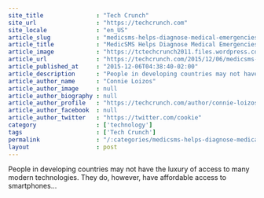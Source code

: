 ```yaml
---
site_title               : "Tech Crunch"
site_url                 : "https://techcrunch.com"
site_locale              : "en_US"
article_slug             : "medicsms-helps-diagnose-medical-emergencies-via-sms-in-developing-countries"
article_title            : "MedicSMS Helps Diagnose Medical Emergencies Via SMS In Developing Countries"
article_image            : "https://tctechcrunch2011.files.wordpress.com/2015/12/snaps-about-hackathon-london-2015-first-show-on-hackathon-london-2015_ng.jpg?w=764&h=400&crop=1"
article_url              : "https://techcrunch.com/2015/12/06/medicsms-helps-diagnose-medical-emergencies-via-sms-in-developing-countries/"
article_published_at     : "2015-12-06T04:38:40-02:00"
article_description      : "People in developing countries may not have the luxury of access to many modern technologies. They do, however, have affordable access to smartphones..."
article_author_name      : "Connie Loizos"
article_author_image     : null
article_author_biography : null
article_author_profile   : "https://techcrunch.com/author/connie-loizos/"
article_author_facebook  : null
article_author_twitter   : "https://twitter.com/cookie"
category                 : ['technology']
tags                     : ['Tech Crunch']
permalink                : "/:categories/medicsms-helps-diagnose-medical-emergencies-via-sms-in-developing-countries/"
layout                   : post
---
```


People in developing countries may not have the luxury of access to many modern technologies. They do, however, have affordable access to smartphones...
